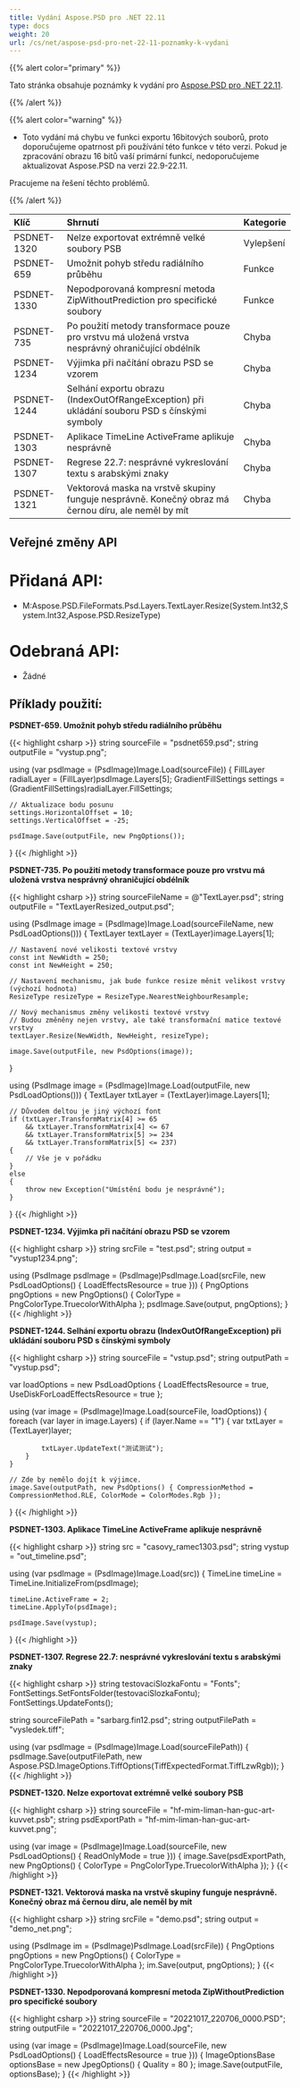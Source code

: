```yaml
---
title: Vydání Aspose.PSD pro .NET 22.11
type: docs
weight: 20
url: /cs/net/aspose-psd-pro-net-22-11-poznamky-k-vydani
---
```


{{% alert color="primary" %}}

Tato stránka obsahuje poznámky k vydání pro [Aspose.PSD pro .NET 22.11](https://www.nuget.org/packages/Aspose.PSD/).

{{% /alert %}}

{{% alert color="warning" %}}

- Toto vydání má chybu ve funkci exportu 16bitových souborů, proto doporučujeme opatrnost při používání této funkce v této verzi.
Pokud je zpracování obrazu 16 bitů vaší primární funkcí, nedoporučujeme aktualizovat Aspose.PSD na verzi 22.9-22.11.

Pracujeme na řešení těchto problémů.

{{% /alert %}}

|**Klíč**|**Shrnutí**|**Kategorie**|
| :- | :- | :- |
|PSDNET-1320|Nelze exportovat extrémně velké soubory PSB|Vylepšení|
|PSDNET-659|Umožnit pohyb středu radiálního průběhu|Funkce|
|PSDNET-1330|Nepodporovaná kompresní metoda ZipWithoutPrediction pro specifické soubory|Funkce|
|PSDNET-735|Po použití metody transformace pouze pro vrstvu má uložená vrstva nesprávný ohraničující obdélník|Chyba|
|PSDNET-1234|Výjimka při načítání obrazu PSD se vzorem|Chyba|
|PSDNET-1244|Selhání exportu obrazu (IndexOutOfRangeException) při ukládání souboru PSD s čínskými symboly|Chyba|
|PSDNET-1303|Aplikace TimeLine ActiveFrame aplikuje nesprávně|Chyba|
|PSDNET-1307|Regrese 22.7: nesprávné vykreslování textu s arabskými znaky|Chyba|
|PSDNET-1321|Vektorová maska na vrstvě skupiny funguje nesprávně. Konečný obraz má černou díru, ale neměl by mít|Chyba|


## **Veřejné změny API**
# **Přidaná API:**
- M:Aspose.PSD.FileFormats.Psd.Layers.TextLayer.Resize(System.Int32,System.Int32,Aspose.PSD.ResizeType)


# **Odebraná API:**
- Žádné


## **Příklady použití:**

**PSDNET-659. Umožnit pohyb středu radiálního průběhu**

{{< highlight csharp >}}
string sourceFile = "psdnet659.psd";
string outputFile = "vystup.png";

using (var psdImage = (PsdImage)Image.Load(sourceFile))
{
    FillLayer radialLayer = (FillLayer)psdImage.Layers[5];
    GradientFillSettings settings = (GradientFillSettings)radialLayer.FillSettings;

    // Aktualizace bodu posunu
    settings.HorizontalOffset = 10;
    settings.VerticalOffset = -25;

    psdImage.Save(outputFile, new PngOptions());
}
{{< /highlight >}}

**PSDNET-735. Po použití metody transformace pouze pro vrstvu má uložená vrstva nesprávný ohraničující obdélník**

{{< highlight csharp >}}
string sourceFileName = @"TextLayer.psd";
string outputFile = "TextLayerResized_output.psd";

using (PsdImage image = (PsdImage)Image.Load(sourceFileName, new PsdLoadOptions()))
{
    TextLayer textLayer = (TextLayer)image.Layers[1];

    // Nastavení nové velikosti textové vrstvy
    const int NewWidth = 250;
    const int NewHeight = 250;

    // Nastavení mechanismu, jak bude funkce resize měnit velikost vrstvy (výchozí hodnota)
    ResizeType resizeType = ResizeType.NearestNeighbourResample;

    // Nový mechanismus změny velikosti textové vrstvy
    // Budou změněny nejen vrstvy, ale také transformační matice textové vrstvy
    textLayer.Resize(NewWidth, NewHeight, resizeType);

    image.Save(outputFile, new PsdOptions(image));
}

using (PsdImage image = (PsdImage)Image.Load(outputFile, new PsdLoadOptions()))
{
    TextLayer txtLayer = (TextLayer)image.Layers[1];

    // Důvodem deltou je jiný výchozí font
    if (txtLayer.TransformMatrix[4] >= 65 
        && txtLayer.TransformMatrix[4] <= 67
        && txtLayer.TransformMatrix[5] >= 234
        && txtLayer.TransformMatrix[5] <= 237)
    {
        // Vše je v pořádku
    }
    else
    {
        throw new Exception("Umístění bodu je nesprávné");
    }
}
{{< /highlight >}}

**PSDNET-1234. Výjimka při načítání obrazu PSD se vzorem**

{{< highlight csharp >}}
string srcFile = "test.psd";
string output = "vystup1234.png";

using (PsdImage psdImage = (PsdImage)PsdImage.Load(srcFile,
new PsdLoadOptions() { LoadEffectsResource = true }))
{
    PngOptions pngOptions = new PngOptions() { ColorType = PngColorType.TruecolorWithAlpha };
    psdImage.Save(output, pngOptions);
}
{{< /highlight >}}

**PSDNET-1244. Selhání exportu obrazu (IndexOutOfRangeException) při ukládání souboru PSD s čínskými symboly**

{{< highlight csharp >}}
string sourceFile = "vstup.psd";
string outputPath = "vystup.psd";

var loadOptions = new PsdLoadOptions
{
    LoadEffectsResource = true,
    UseDiskForLoadEffectsResource = true
};

using (var image = (PsdImage)Image.Load(sourceFile, loadOptions))
{
    foreach (var layer in image.Layers)
    {
        if (layer.Name == "1")
        {
            var txtLayer = (TextLayer)layer;

            txtLayer.UpdateText("测试测试");
        }
    }

    // Zde by nemělo dojít k výjimce.
    image.Save(outputPath, new PsdOptions() { CompressionMethod = CompressionMethod.RLE, ColorMode = ColorModes.Rgb });
}
{{< /highlight >}}

**PSDNET-1303. Aplikace TimeLine ActiveFrame aplikuje nesprávně**

{{< highlight csharp >}}
string src = "casovy_ramec1303.psd";
string vystup = "out_timeline.psd";

using (var psdImage = (PsdImage)Image.Load(src))
{
    TimeLine timeLine = TimeLine.InitializeFrom(psdImage);

    timeLine.ActiveFrame = 2;
    timeLine.ApplyTo(psdImage);

    psdImage.Save(vystup);
}
{{< /highlight >}}

**PSDNET-1307. Regrese 22.7: nesprávné vykreslování textu s arabskými znaky**

{{< highlight csharp >}}
string testovaciSlozkaFontu = "Fonts";
FontSettings.SetFontsFolder(testovaciSlozkaFontu);
FontSettings.UpdateFonts();

string sourceFilePath = "sarbarg.fin12.psd";
string outputFilePath = "vysledek.tiff";

using (var psdImage = (PsdImage)Image.Load(sourceFilePath))
{
    psdImage.Save(outputFilePath, new Aspose.PSD.ImageOptions.TiffOptions(TiffExpectedFormat.TiffLzwRgb));
}
{{< /highlight >}}

**PSDNET-1320. Nelze exportovat extrémně velké soubory PSB**

{{< highlight csharp >}}
string sourceFile = "hf-mim-liman-han-guc-art-kuvvet.psb";
string psdExportPath = "hf-mim-liman-han-guc-art-kuvvet.png";

using (var image = (PsdImage)Image.Load(sourceFile, new PsdLoadOptions() { ReadOnlyMode = true }))
{
    image.Save(psdExportPath, new PngOptions() { ColorType =  PngColorType.TruecolorWithAlpha });
}
{{< /highlight >}}

**PSDNET-1321.  Vektorová maska na vrstvě skupiny funguje nesprávně. Konečný obraz má černou díru, ale neměl by mít**

{{< highlight csharp >}}
string srcFile = "demo.psd";
string output = "demo_net.png";

using (PsdImage im = (PsdImage)PsdImage.Load(srcFile))
{
    PngOptions pngOptions = new PngOptions() { ColorType = PngColorType.TruecolorWithAlpha };
    im.Save(output, pngOptions);
}
{{< /highlight >}}

**PSDNET-1330. Nepodporovaná kompresní metoda ZipWithoutPrediction pro specifické soubory**

{{< highlight csharp >}}
string sourceFile = "20221017_220706_0000.PSD";
string outputFile = "20221017_220706_0000.Jpg";

using (var image = (PsdImage)Image.Load(sourceFile, new PsdLoadOptions() { LoadEffectsResource = true }))
{
    ImageOptionsBase optionsBase = new JpegOptions() { Quality = 80 };
    image.Save(outputFile, optionsBase);
}
{{< /highlight >}}
